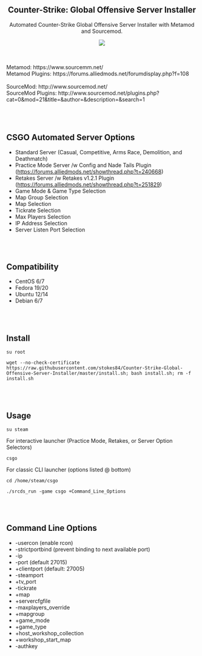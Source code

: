 <h2 align='center'>Counter-Strike: Global Offensive Server Installer</h2>

<p align='center'>Automated Counter-Strike Global Offensive Server Installer with Metamod and Sourcemod.</p>

<p align='center'><img src="http://drive.google.com/uc?export=view&id=0B53_UHGqg56QV2R1cVBqYVlvYzA"></p>
<br><br>
Metamod: https://www.sourcemm.net/
<br>
Metamod Plugins: https://forums.alliedmods.net/forumdisplay.php?f=108
<br><br>
SourceMod: http://www.sourcemod.net/
<br>
SourceMod Plugins: http://www.sourcemod.net/plugins.php?cat=0&mod=21&title=&author=&description=&search=1

<br><br>
CSGO Automated Server Options
------------------------------------
+ Standard Server (Casual, Competitive, Arms Race, Demolition, and Deathmatch)
+ Practice Mode Server /w Config and Nade Tails Plugin (https://forums.alliedmods.net/showthread.php?t=240668)
+ Retakes Server /w Retakes v1.2.1 Plugin (https://forums.alliedmods.net/showthread.php?t=251829)
+ Game Mode & Game Type Selection
+ Map Group Selection
+ Map Selection
+ Tickrate Selection
+ Max Players Selection
+ IP Address Selection
+ Server Listen Port Selection

<br><br>

Compatibility
-------------
+ CentOS 6/7
+ Fedora 19/20
+ Ubuntu 12/14
+ Debian 6/7

<br><br>

Install
-------
```
su root
```
```
wget --no-check-certificate https://raw.githubusercontent.com/stokes84/Counter-Strike-Global-Offensive-Server-Installer/master/install.sh; bash install.sh; rm -f install.sh
```

<br><br>

Usage
-----
```
su steam
```
For interactive launcher (Practice Mode, Retakes, or Server Option Selectors)
```
csgo
```
For classic CLI launcher (options listed @ bottom)
```
cd /home/steam/csgo
```
```
./srcds_run -game csgo +Command_Line_Options
```

<br><br>

Command Line Options
--------------------
+ -usercon (enable rcon)
+ -strictportbind (prevent binding to next available port)
+ -ip
+ -port (default 27015)
+ +clientport (default: 27005)
+ -steamport
+ +tv_port
+ -tickrate
+ +map
+ +servercfgfile
+ -maxplayers_override
+ +mapgroup
+ +game_mode
+ +game_type
+ +host_workshop_collection 
+ +workshop_start_map 
+ -authkey

